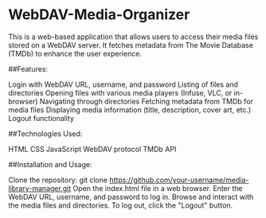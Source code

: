 # WebDAV-Media-Organizer
This is a web-based application that allows users to access their media files stored on a WebDAV server. It fetches metadata from The Movie Database (TMDb) to enhance the user experience.

##Features:

Login with WebDAV URL, username, and password
Listing of files and directories
Opening files with various media players (Infuse, VLC, or in-browser)
Navigating through directories
Fetching metadata from TMDb for media files
Displaying media information (title, description, cover art, etc.)
Logout functionality

##Technologies Used:

HTML
CSS
JavaScript
WebDAV protocol
TMDb API

##Installation and Usage:

Clone the repository: git clone https://github.com/your-username/media-library-manager.git
Open the index.html file in a web browser.
Enter the WebDAV URL, username, and password to log in.
Browse and interact with the media files and directories.
To log out, click the "Logout" button.

